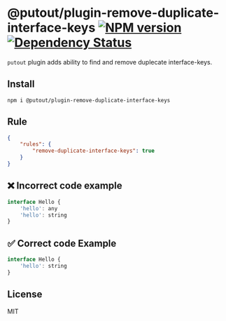 # @putout/plugin-remove-duplicate-interface-keys [![NPM version][NPMIMGURL]][NPMURL] [![Dependency Status][DependencyStatusIMGURL]][DependencyStatusURL]

[NPMIMGURL]:                https://img.shields.io/npm/v/@putout/plugin-remove-duplicate-interface-keys.svg?style=flat&longCache=true
[NPMURL]:                   https://npmjs.org/package/@putout/plugin-remove-duplicate-interface-keys"npm"

[DependencyStatusURL]:      https://david-dm.org/coderaiser/putout?path=packages/plugin-remove-duplicate-interface-keys
[DependencyStatusIMGURL]:   https://david-dm.org/coderaiser/putout.svg?path=packages/plugin-remove-duplicate-interface-keys

`putout` plugin adds ability to find and remove duplecate interface-keys.

## Install

```
npm i @putout/plugin-remove-duplicate-interface-keys
```

## Rule

```json
{
    "rules": {
        "remove-duplicate-interface-keys": true
    }
}
```

## ❌ Incorrect code example

```js
interface Hello {
    'hello': any
    'hello': string
}
```

## ✅ Correct code Example

```js
interface Hello {
    'hello': string
}
```

## License

MIT

